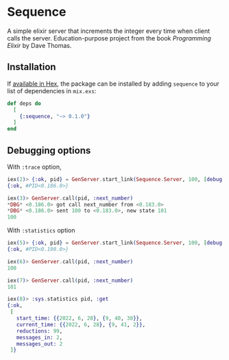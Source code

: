 # Sequence

A simple elixir server that increments the integer every time when client calls the server. Education-purpose project from the book _Programming Elixir_ by Dave Thomas.

## Installation

If [available in Hex](https://hex.pm/docs/publish), the package can be installed
by adding `sequence` to your list of dependencies in `mix.exs`:

```elixir
def deps do
  [
    {:sequence, "~> 0.1.0"}
  ]
end
```

## Debugging options
With `:trace` option,
```elixir
iex(2)> {:ok, pid} = GenServer.start_link(Sequence.Server, 100, [debug: [:trace]])
{:ok, #PID<0.186.0>}

iex(3)> GenServer.call(pid, :next_number)
*DBG* <0.186.0> got call next_number from <0.183.0>
*DBG* <0.186.0> sent 100 to <0.183.0>, new state 101
100     
```

With `:statistics` option
```elixir
iex(5)> {:ok, pid} = GenServer.start_link(Sequence.Server, 100, [debug: [:statistics]])
{:ok, #PID<0.190.0>}

iex(6)> GenServer.call(pid, :next_number)                                              
100     

iex(7)> GenServer.call(pid, :next_number)                                              
101     

iex(8)> :sys.statistics pid, :get
{:ok,   
 [
   start_time: {{2022, 6, 28}, {9, 40, 38}},
   current_time: {{2022, 6, 28}, {9, 41, 2}},
   reductions: 99,
   messages_in: 2,
   messages_out: 2
 ]}
```

